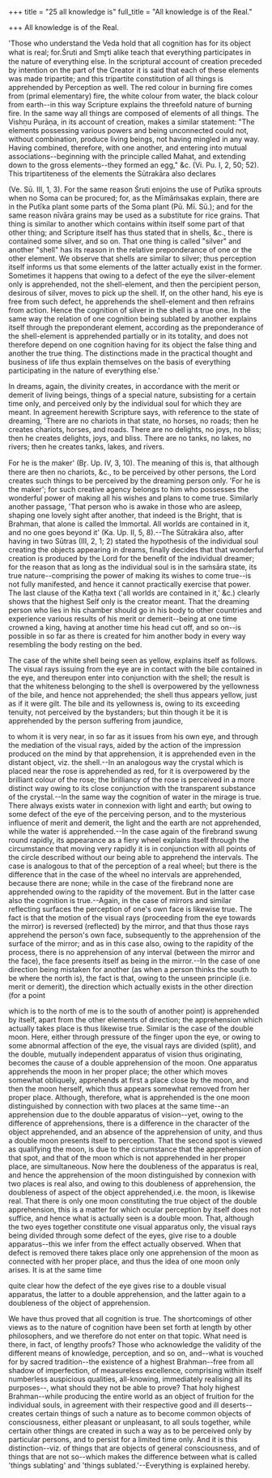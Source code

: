 +++
title = "25 all knowledge is"
full_title = "All knowledge is of the Real."

+++
All knowledge is of the Real.

'Those who understand the Veda hold that all cognition has for its object what is real; for.Śruti and Smr̥ti alike teach that everything participates in the nature of everything else. In the scriptural account of creation preceded by intention on the part of the Creator it is said that each of these elements was made tripartite; and this tripartite constitution of all things is apprehended by Perception as well. The red colour in burning fire comes from (primal elementary) fire, the white colour from water, the black colour from earth--in this way Scripture explains the threefold nature of burning fire. In the same way all things are composed of elements of all things. The Vishṇu Purāṇa, in its account of creation, makes a similar statement: "The elements possessing various powers and being unconnected could not, without combination, produce living beings, not having mingled in any way. Having combined, therefore, with one another, and entering into mutual associations--beginning with the principle called Mahat, and extending down to the gross elements--they formed an egg," &c. (Vi. Pu. I, 2, 50; 52). This tripartiteness of the elements the Sūtrakāra also declares

 (Ve. Sū. III, 1, 3). For the same reason Śruti enjoins the use of Putīka sprouts when no Soma can be procured; for, as the Mīmāṁsakas explain, there are in the Putīka plant some parts of the Soma plant (Pū. Mī. Sū.); and for the same reason nīvāra grains may be used as a substitute for rice grains. That thing is similar to another which contains within itself some part of that other thing; and Scripture itself has thus stated that in shells, &c., there is contained some silver, and so on. That one thing is called "silver" and another "shell" has its reason in the relative preponderance of one or the other element. We observe that shells are similar to silver; thus perception itself informs us that some elements of the latter actually exist in the former. Sometimes it happens that owing to a defect of the eye the silver-element only is apprehended, not the shell-element, and then the percipient person, desirous of silver, moves to pick up the shell. If, on the other hand, his eye is free from such defect, he apprehends the shell-element and then refrains from action. Hence the cognition of silver in the shell is a true one. In the same way the relation of one cognition being sublated by another explains itself through the preponderant element, according as the preponderance of the shell-element is apprehended partially or in its totality, and does not therefore depend on one cognition having for its object the false thing and another the true thing. The distinctions made in the practical thought and business of life thus explain themselves on the basis of everything participating in the nature of everything else.'

In dreams, again, the divinity creates, in accordance with the merit or demerit of living beings, things of a special nature, subsisting for a certain time only, and perceived only by the individual soul for which they are meant. In agreement herewith Scripture says, with reference to the state of dreaming, 'There are no chariots in that state, no horses, no roads; then he creates chariots, horses, and roads. There are no delights, no joys, no bliss; then he creates delights, joys, and bliss. There are no tanks, no lakes, no rivers; then he creates tanks, lakes, and rivers.

 For he is the maker' (Br̥. Up. IV, 3, 10). The meaning of this is, that although there are then no chariots, &c., to be perceived by other persons, the Lord creates such things to be perceived by the dreaming person only. 'For he is the maker'; for such creative agency belongs to him who possesses the wonderful power of making all his wishes and plans to come true. Similarly another passage, 'That person who is awake in those who are asleep, shaping one lovely sight after another, that indeed is the Bright, that is Brahman, that alone is called the Immortal. All worlds are contained in it, and no one goes beyond it' (Ka. Up. II, 5, 8).--The Sūtrakāra also, after having in two Sūtras (III, 2, 1; 2) stated the hypothesis of the individual soul creating the objects appearing in dreams, finally decides that that wonderful creation is produced by the Lord for the benefit of the individual dreamer; for the reason that as long as the individual soul is in the saṁsāra state, its true nature--comprising the power of making its wishes to come true--is not fully manifested, and hence it cannot practically exercise that power. The last clause of the Kaṭḥa text ('all worlds are contained in it,' &c.) clearly shows that the highest Self only is the creator meant. That the dreaming person who lies in his chamber should go in his body to other countries and experience various results of his merit or demerit--being at one time crowned a king, having at another time his head cut off, and so on--is possible in so far as there is created for him another body in every way resembling the body resting on the bed.

The case of the white shell being seen as yellow, explains itself as follows. The visual rays issuing from the eye are in contact with the bile contained in the eye, and thereupon enter into conjunction with the shell; the result is that the whiteness belonging to the shell is overpowered by the yellowness of the bile, and hence not apprehended; the shell thus appears yellow, just as if it were gilt. The bile and its yellowness is, owing to its exceeding tenuity, not perceived by the bystanders; but thin though it be it is apprehended by the person suffering from jaundice,

to whom it is very near, in so far as it issues from his own eye, and through the mediation of the visual rays, aided by the action of the impression produced on the mind by that apprehension, it is apprehended even in the distant object, viz. the shell.--In an analogous way the crystal which is placed near the rose is apprehended as red, for it is overpowered by the brilliant colour of the rose; the brilliancy of the rose is perceived in a more distinct way owing to its close conjunction with the transparent substance of the crystal.--In the same way the cognition of water in the mirage is true. There always exists water in connexion with light and earth; but owing to some defect of the eye of the perceiving person, and to the mysterious influence of merit and demerit, the light and the earth are not apprehended, while the water iś apprehended.--In the case again of the firebrand swung round rapidly, its appearance as a fiery wheel explains itself through the circumstance that moving very rapidly it is in conjunction with all points of the circle described without our being able to apprehend the intervals. The case is analogous to that of the perception of a real wheel; but there is the difference that in the case of the wheel no intervals are apprehended, because there are none; while in the case of the firebrand none are apprehended owing to the rapidity of the movement. But in the latter case also the cognition is true.--Again, in the case of mirrors and similar reflecting surfaces the perception of one's own face is likewise true. The fact is that the motion of the visual rays (proceeding from the eye towards the mirror) is reversed (reflected) by the mirror, and that thus those rays apprehend the person's own face, subsequently to the apprehension of the surface of the mirror; and as in this case also, owing to the rapidity of the process, there is no apprehension of any interval (between the mirror and the face), the face presents itself as being in the mirror.--In the case of one direction being mistaken for another (as when a person thinks the south to be where the north is), the fact is that, owing to the unseen principle (i.e. merit or demerit), the direction which actually exists in the other direction (for a point

which is to the north of me is to the south of another point) is apprehended by itself, apart from the other elements of direction; the apprehension which actually takes place is thus likewise true. Similar is the case of the double moon. Here, either through pressure of the finger upon the eye, or owing to some abnormal affection of the eye, the visual rays are divided (split), and the double, mutually independent apparatus of vision thus originating, becomes the cause of a double apprehension of the moon. One apparatus apprehends the moon in her proper place; the other which moves somewhat obliquely, apprehends at first a place close by the moon, and then the moon herself, which thus appears somewhat removed from her proper place. Although, therefore, what is apprehended is the one moon distinguished by connection with two places at the same time--an apprehension due to the double apparatus of vision--yet, owing to the difference of apprehensions, there is a difference in the character of the object apprehended, and an absence of the apprehension of unity, and thus a double moon presents itself to perception. That the second spot is viewed as qualifying the moon, is due to the circumstance that the apprehension of that spot, and that of the moon which is not apprehended in her proper place, are simultaneous. Now here the doubleness of the apparatus is real, and hence the apprehension of the moon distinguished by connexion with two places is real also, and owing to this doubleness of apprehension, the doubleness of aspect of the object apprehended,i.e. the moon, is likewise real. That there is only one moon constituting the true object of the double apprehension, this is a matter for which ocular perception by itself does not suffice, and hence what is actually seen is a double moon. That, although the two eyes together constitute one visual apparatus only, the visual rays being divided through some defect of the eyes, give rise to a double apparatus--this we infer from the effect actually observed. When that defect is removed there takes place only one apprehension of the moon as connected with her proper place, and thus the idea of one moon only arises. It is at the same time

quite clear how the defect of the eye gives rise to a double visual apparatus, the latter to a double apprehension, and the latter again to a doubleness of the object of apprehension.

We have thus proved that all cognition is true. The shortcomings of other views as to the nature of cognition have been set forth at length by other philosophers, and we therefore do not enter on that topic. What need is there, in fact, of lengthy proofs? Those who acknowledge the validity of the different means of knowledge, perception, and so on, and--what is vouched for by sacred tradition--the existence of a highest Brahman--free from all shadow of imperfection, of measureless excellence, comprising within itself numberless auspicious qualities, all-knowing, immediately realising all its purposes--, what should they not be able to prove? That holy highest Brahman--while producing the entire world as an object of fruition for the individual souls, in agreement with their respective good and ill deserts--creates certain things of such a nature as to become common objects of consciousness, either pleasant or unpleasant, to all souls together, while certain other things are created in such a way as to be perceived only by particular persons, and to persist for a limited time only. And it is this distinction--viz. of things that are objects of general consciousness, and of things that are not so--which makes the difference between what is called 'things sublating' and 'things sublated.'--Everything is explained hereby.

